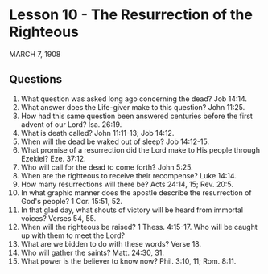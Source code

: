 # Lesson 10 - The Resurrection of the Righteous

MARCH 7, 1908

## Questions

1. What question was asked long ago concerning the dead? Job 14:14.
2. What answer does the Life-giver make to this question? John 11:25.
3. How had this same question been answered centuries before the first advent of our Lord? Isa. 26:19.
4. What is death called? John 11:11-13; Job 14:12.
5. When will the dead be waked out of sleep? Job 14:12-15.
6. What promise of a resurrection did the Lord make to His people through Ezekiel? Eze. 37:12.
7. Who will call for the dead to come forth? John 5:25.
8. When are the righteous to receive their recompense? Luke 14:14.
9. How many resurrections will there be? Acts 24:14, 15; Rev. 20:5.
10. In what graphic manner does the apostle describe the resurrection of God's people? 1 Cor. 15:51, 52.
11. In that glad day, what shouts of victory will be heard from immortal voices? Verses 54, 55.
12. When will the righteous be raised? 1 Thess. 4:15-17. Who will be caught up with them to meet the Lord?
13. What are we bidden to do with these words? Verse 18.
14. Who will gather the saints? Matt. 24:30, 31.
15. What power is the believer to know now? Phil. 3:10, 11; Rom. 8:11.